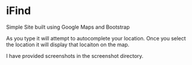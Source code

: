# iFind
Simple Site built using Google Maps and Bootstrap

As you type it will attempt to autocomplete your location. Once you select the location it will display that locaiton on the map. 

I have provided screenshots in the screenshot directory.